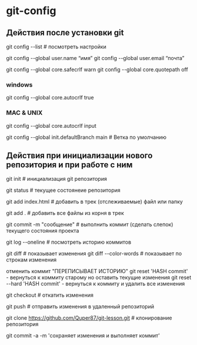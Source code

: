 # git-config
## Действия после установки git

git config --list # посмотреть настройки

git config --global user.name “имя”
git config --global user.email “почта”


git config --global core.safecrlf warn
git config --global core.quotepath off

### windows
git config --global core.autocrlf true


### MAC & UNIX
git config --global core.autocrlf input


git config --global init.defaultBranch main # Ветка по умолчанию


## Действия при инициализации нового репозитория и при работе с ним

git init # инициализация git репозитория

git status # текущее состоянеие репозитория

git add index.html # добавить в трек (отслеживаемые) файл или папку

git add . # добавить все файлы из корня в трек

git commit -m "сообщение" # выполнить коммит (сделать слепок) текущего состояния проекта

git log --oneline # посмотреть историю коммитов

git diff # показывает изменения
git diff --color-words # показывает по строкам изменения

отменить коммит "ПЕРЕПИСЫВАЕТ ИСТОРИЮ"
git reset 'HASH commit' - вернуться к коммиту старому но оставить текущие изменения
git reset --hard 'HASH commit' - вернуться к коммиту и удалить все изменения

git checkout # откатить изменения


git push # отправить изменения в удаленный репозиторий

git clone https://github.com/Quper87/git-lesson.git # клонирование репозитория

git commit -a -m 'сохраняет изменения и выполняет коммит'